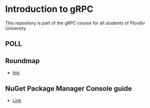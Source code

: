# Introduction to gRPC
This repository is part of the gRPC course for all students of Plovdiv University


## POLL


## Roundmap
* [link](https://miro.com/app/board/uXjVM1oZ20o=/?share_link_id=86724005565)


## NuGet Package Manager Console guide
* [Link](https://github.com/pkyurkchiev/grpc/tree/master/documentations/nuget-console.md)

